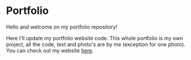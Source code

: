 # Portfolio
Hello and welcome on my portfolio repository!

Here I'll update my portfolio website code. This whole portfolio is my own project, all the code, text and photo's are by me (exception for one photo). You can check out my website [here](https://jessicasmits.github.io/Portfolio/).

